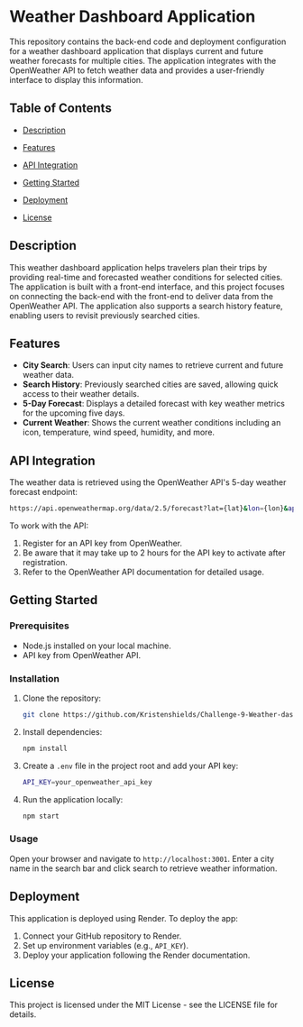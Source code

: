 # Weather Dashboard Application


This repository contains the back-end code and deployment configuration for a weather dashboard application that displays current and future weather forecasts for multiple cities. The application integrates with the OpenWeather API to fetch weather data and provides a user-friendly interface to display this information.

## Table of Contents
- [Description](#description)

- [Features](#features)
- [API Integration](#api-integration)
- [Getting Started](#getting-started)
- [Deployment](#deployment)
- [License](#license)

## Description
This weather dashboard application helps travelers plan their trips by providing real-time and forecasted weather conditions for selected cities. The application is built with a front-end interface, and this project focuses on connecting the back-end with the front-end to deliver data from the OpenWeather API. The application also supports a search history feature, enabling users to revisit previously searched cities.



## Features
- **City Search**: Users can input city names to retrieve current and future weather data.
- **Search History**: Previously searched cities are saved, allowing quick access to their weather details.
- **5-Day Forecast**: Displays a detailed forecast with key weather metrics for the upcoming five days.
- **Current Weather**: Shows the current weather conditions including an icon, temperature, wind speed, humidity, and more.

## API Integration
The weather data is retrieved using the OpenWeather API's 5-day weather forecast endpoint:
```bash
https://api.openweathermap.org/data/2.5/forecast?lat={lat}&lon={lon}&appid={API key}
```
To work with the API:
1. Register for an API key from OpenWeather.
2. Be aware that it may take up to 2 hours for the API key to activate after registration.
3. Refer to the OpenWeather API documentation for detailed usage.

## Getting Started

### Prerequisites
- Node.js installed on your local machine.
- API key from OpenWeather API.

### Installation
1. Clone the repository:
    ```bash
    git clone https://github.com/Kristenshields/Challenge-9-Weather-dashboard.git
    ```
2. Install dependencies:
    ```bash
    npm install
    ```
3. Create a `.env` file in the project root and add your API key:
    ```bash
    API_KEY=your_openweather_api_key
    ```
4. Run the application locally:
    ```bash
    npm start
    ```

### Usage
Open your browser and navigate to `http://localhost:3001`. Enter a city name in the search bar and click search to retrieve weather information.

## Deployment
This application is deployed using Render. To deploy the app:
1. Connect your GitHub repository to Render.
2. Set up environment variables (e.g., `API_KEY`).
3. Deploy your application following the Render documentation.

## License
This project is licensed under the MIT License - see the LICENSE file for details.


